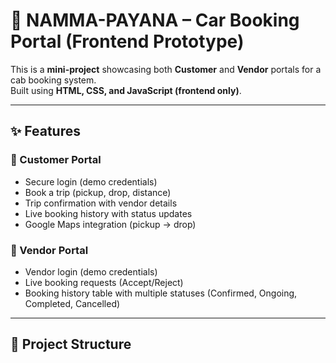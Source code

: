 # 🚖 NAMMA-PAYANA – Car Booking Portal (Frontend Prototype)

This is a **mini-project** showcasing both **Customer** and **Vendor** portals for a cab booking system.  
Built using **HTML, CSS, and JavaScript (frontend only)**.

---

## ✨ Features

### 👤 Customer Portal
- Secure login (demo credentials)
- Book a trip (pickup, drop, distance)
- Trip confirmation with vendor details
- Live booking history with status updates
- Google Maps integration (pickup → drop)

### 🚗 Vendor Portal
- Vendor login (demo credentials)
- Live booking requests (Accept/Reject)
- Booking history table with multiple statuses (Confirmed, Ongoing, Completed, Cancelled)

---

## 📂 Project Structure

